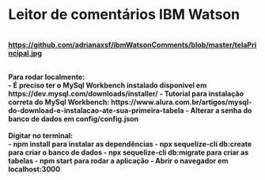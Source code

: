 <b><h1> Leitor de comentários IBM Watson </h1>
<br>
https://github.com/adrianaxsf/ibmWatsonComments/blob/master/telaPrincipal.jpg

<br>
Para rodar localmente:
<br>
- É preciso ter o MySql Workbench instalado disponivel em https://dev.mysql.com/downloads/installer/
- Tutorial para instalação correta do MySql Workbench: https://www.alura.com.br/artigos/mysql-do-download-e-instalacao-ate-sua-primeira-tabela
- Alterar a senha do banco de dados em config/config.json
<br><br>
Digitar no terminal:<br>
- <b> npm install </b> para instalar as dependências 
- <b> npx sequelize-cli db:create </b>para criar o banco de dados
- <b>npx sequelize-cli db:migrate </b>para criar as tabelas
- <b>npm start</b> para rodar a aplicação
- Abrir o navegador em localhost:3000  